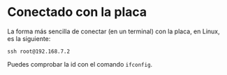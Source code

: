 # Conectado con la placa

La forma más sencilla de conectar (en un terminal) con la placa, en Linux, es la siguiente:

```
ssh root@192.168.7.2
```
Puedes comprobar la id con el comando `ifconfig`.
